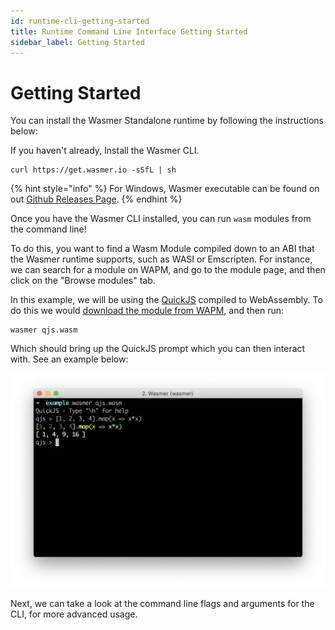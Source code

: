 ```yaml
---
id: runtime-cli-getting-started
title: Runtime Command Line Interface Getting Started
sidebar_label: Getting Started
---
```


# Getting Started

You can install the Wasmer Standalone runtime by following the instructions below:

If you haven't already, Install the Wasmer CLI.

```text
curl https://get.wasmer.io -sSfL | sh
```

{% hint style="info" %}
For Windows, Wasmer executable can be found on out [Github Releases Page](https://github.com/wasmerio/wasmer/releases).
{% endhint %}

Once you have the Wasmer CLI installed, you can run `wasm` modules from the command line!

To do this, you want to find a Wasm Module compiled down to an ABI that the Wasmer runtime supports, such as WASI or Emscripten. For instance, we can search for a module on WAPM, and go to the module page, and then click on the "Browse modules" tab.

In this example, we will be using the [QuickJS](https://wapm.io/package/quickjs) compiled to WebAssembly. To do this we would [download the module from WAPM](https://wapm.io/package/quickjs#explore), and then run:

```text
wasmer qjs.wasm
```

Which should bring up the QuickJS prompt which you can then interact with. See an example below:

![](../../.gitbook/assets/screen-shot-2020-02-17-at-3.54.10-pm.png)

Next, we can take a look at the command line flags and arguments for the CLI, for more advanced usage.

